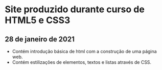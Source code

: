 # Site produzido durante curso de HTML5 e CSS3 



## 28 de janeiro de 2021

- Contém introdução básica de html com a construção de uma página web. 
- Contém estilizações de elementos, textos e listas através de CSS.